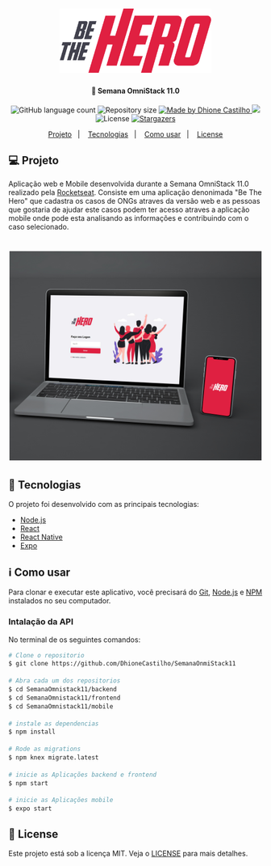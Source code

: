 <h1 align="center">
    <img alt="BeTheHero" title="#BeTheHero" src="frontend/src/assets/logo.svg" width="300px" />
</h1>

<h4 align="center"> 
	 🚀 Semana OmniStack 11.0
</h4>
<p align="center">
  <img alt="GitHub language count" src="https://img.shields.io/github/languages/count/DhioneCastilhoBarbosa/SemanaOnmiStack11?color=%2304D361">

  <img alt="Repository size" src="https://img.shields.io/github/repo-size/DhioneCastilhoBarbosa/SemanaOnmiStack11">
	
  <a href="https://www.linkedin.com/in/dhione-castilho-barbosa-45462961/">
    <img alt="Made by Dhione Castilho" src="https://img.shields.io/badge/made%20by-DhioneCastilho-%2304D361">
  </a>

<a aria-label="Completed" href="https://rocketseat.com.br">
    <img src="https://img.shields.io/badge/OmniStack-done-green?logo=data:image/png;base64,iVBORw0KGgoAAAANSUhEUgAAABAAAAAQCAMAAAAoLQ9TAAAALVBMVEVHcExxWsF0XMJzXMJxWcFsUsD///9jRrzY0u6Xh9Gsn9n39fyMecy0qd2bjNJWBT0WAAAABHRSTlMA2Do606wF2QAAAGlJREFUGJVdj1cWwCAIBLEsRU3uf9xobDH8+GZwUYi8i6ucJwrxKE+7D0G9Q4vlYqtmCSjndr4CgCgzlyFgfKfKCVO0LrPKjmiqMxGXkJwNnXskqWG+1oSM+BSwD8f29YLNjvx/OQrn+g99oQSoNmt3PgAAAABJRU5ErkJggg=="></img>
  </a>
  <img alt="License" src="https://img.shields.io/badge/license-MIT-brightgreen">
   <a href="https://github.com/DhioneCastilhoBarbosa/SemanaOnmiStack11/stargazers">
    <img alt="Stargazers" src="https://img.shields.io/github/stars/DhioneCastilhoBarbosa/SemanaOnmiStack11?style=social">
  </a>
</p>

<p align="center">
  <a href="#-Projeto">Projeto</a>&nbsp;&nbsp;&nbsp;|&nbsp;&nbsp;&nbsp;
  <a href="#-Tecnologias">Tecnologias</a>&nbsp;&nbsp;&nbsp;|&nbsp;&nbsp;&nbsp;
  <a href="#information_source-como-usar">Como usar</a>&nbsp;&nbsp;&nbsp;|&nbsp;&nbsp;&nbsp;
  <a href="#memo-license">License</a>
</p>

## 💻 Projeto

Aplicação web e Mobile desenvolvida durante a Semana OmniStack 11.0 realizado pela [Rocketseat](https://rocketseat.com.br/). Consiste em uma aplicação denonimada "Be The Hero" que cadastra os casos de ONGs atraves da versão web e as pessoas que gostaria de ajudar este casos podem ter acesso atraves a aplicação mobile onde pode esta analisando as informações e contribuindo com o caso selecionado.

<h1 align="center">
    <img alt="Login-Page" title="Login-Page" src="frontend/src/assets/mockup.jpg" width="500px" />
</h1>


## 🚀 Tecnologias 

O projeto foi desenvolvido com as principais tecnologias:

- [Node.js](https://nodejs.org/en/) 
- [React](https://reactjs.org)
- [React Native](https://facebook.github.io/react-native/)
- [Expo](https://expo.io/)



## :information_source: Como usar

Para clonar e executar este aplicativo, você precisará do [Git](https://git-scm.com), [Node.js](https://nodejs.org/en/) e [NPM](https://docs.npmjs.com) instalados no seu computador.



### Intalação da API

No terminal de os seguintes comandos:
```bash
# Clone o repositorio
$ git clone https://github.com/DhioneCastilho/SemanaOnmiStack11

# Abra cada um dos repositorios 
$ cd SemanaOmnistack11/backend
$ cd SemanaOmnistack11/frontend
$ cd SemanaOmnistack11/mobile

# instale as dependencias
$ npm install

# Rode as migrations
$ npm knex migrate.latest 

# inicie as Aplicações backend e frontend
$ npm start

# inicie as Aplicações mobile
$ expo start
```

## :memo: License

Este projeto está sob a licença MIT. Veja o [LICENSE](LICENSE.md) para mais detalhes.
